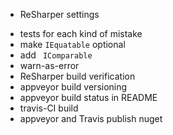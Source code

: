 * ReSharper settings
- tests for each kind of mistake
- make `IEquatable` optional
- add ` IComparable`
- warn-as-error
- ReSharper build verification
- appveyor build versioning
- appveyor build status in README
- travis-CI build
- appveyor and Travis publish nuget